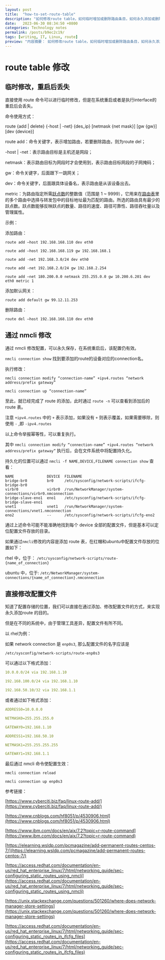 ```yaml
---
layout: post
title:  "how-to-set-route-table"
description: "如何修改route table，如何临时增加或删除路由条目，如何永久添加或删除路由条目"
date:   2023-06-30 08:34:50 +0800
categories: Technology notes
permalink: /posts/b9ec2c19/
tags: [writing, IT, Linux, route]
preview: "内容摘要： 如何修改route table，如何临时增加或删除路由条目，如何永久添加或删除路由条目。主要涉及route命令、nmcli命令、相关配置文件持久化位置等"
---
```



# route table 修改

## 临时修改，重启后丢失

直接使用 route 命令可以进行临时修改，但是在系统重启或者是执行interface的重启后会丢失。

命令使用方式：

route {add | delete} {-host | -net} {des_ip} [netmask {net mask}] [gw {gw}] [dev {device}]

route add：命令关键字，表示增加路由，若要删除路由，则为route del；

-host | -net：表示路由目标是主机还是网段；

netmask：表示路由目标为网段时才会使用到，表示路由目标网段的子网掩码；

gw：命令关键字，后面跟下一跳网关；

dev：命令关键字，后面跟具体设备名，表示路由是从该设备出去。

metric：为路由指定所需[跃点数](http://baike.baidu.com/view/1781753.htm)的整数值（范围是 1 ~ 9999），它用来在[路由表](http://baike.baidu.com/view/149989.htm)里的多个路由中选择与转发包中的目标地址最为匹配的路由。所选的路由具有最少的跃点数。跃点数能够反映跃点的数量、路径的速度、路径可靠性、路径吞吐量以及管理属性。

示例：

添加路由：

`route add –host 192.168.168.110 dev eth0`

`route add –host 192.168.168.119 gw 192.168.168.1`

`route add -net 192.168.3.0/24 dev eth0`

`route add -net 192.168.2.0/24 gw 192.168.2.254`

`route add –net 180.200.0.0 netmask 255.255.0.0 gw 10.200.6.201 dev eth0 metric 1`

添加默认网关：

`route add default gw 99.12.11.253`

删除路由：

`route del –host 192.168.168.110 dev eth0`

## 通过 nmcli 修改

通过 nmcli 修改配置，可以永久保存，在系统重启后，该配置仍有效。

`nmcli connection show` 找到要添加的route的设备对应的connection名。

执行修改：

`nmcli connection modify “connection-name” +ipv4.routes “network address/prefix gateway”`

`nmcli connection up “connection-name”`

至此，就已经完成了 route 的添加，此时通过 `route -n` 可以查看到添加后的route 表。

注意 `+ipv4.routes` 中的 `+` 表示添加，如果没有 `+` 则表示覆盖，如果需要移除，则使用 `-` ,即 `-ipv4.routes`

以上命令举报幂等性，可以重复执行。

其中 `nmcli connection modify “connection-name” +ipv4.routes “network address/prefix gateway”` 执行后，会在文件系统中将配置持久化。

持久化的位置可以通过 `nmcli -f NAME,DEVICE,FILENAME connection show` 查看：

```
NAME               DEVICE  FILENAME
bridge-br0         br0     /etc/sysconfig/network-scripts/ifcfg-bridge-br0
virbr0             virbr0  /run/NetworkManager/system-connections/virbr0.nmconnection
bridge-slave-eno1  eno1    /etc/sysconfig/network-scripts/ifcfg-bridge-slave-eno1
vnet1              vnet1   /run/NetworkManager/system-connections/vnet1.nmconnection
eno2               --      /etc/sysconfig/network-scripts/ifcfg-eno2
```

通过上述命令可能不能准确地找到每个 device 全部的配置文件，但是基本可以定位配置文件存放的目录。

如果通过`nmcli`修改的内容是添加 route 表，在红帽和ubuntu中配置文件存放的位置如下：

rhel 中，位于： `/etc/sysconfig/network-scripts/route-{name_of_connection}`

ubuntu 中，位于: `/etc/NetworkManager/system-connections/{name_of_connection}.nmconnection`

## 直接修改配置文件

知道了配置存储的位置，我们可以直接在通过添加、修改配置文件的方式，来实现永久添加route 的目的。

但是在不同的系统中，由于管理工具差异，配置文件有所不同。

以 rhel为例：

如果 network connection 是 `enp0s3`, 那么配置文件的名字应该是

`/etc/sysconfig/network-scripts/route-enp0s3`

可以通过以下格式添加：

```yaml
10.0.0.0/24 via 192.168.1.10

192.168.100.0/24 via 192.168.1.10

192.168.50.10/32 via 192.168.1.1
```

或者通过如下格式添加：

```yaml
ADDRESS0=10.0.0.0

NETMASK0=255.255.255.0

GATEWAY0=192.168.1.10

ADDRESS1=192.168.50.10

NETMASK1=255.255.255.255

GATEWAY1=192.168.1.1
```

最后通过 nmcli 命令使配置生效：

`nmcli connection reload`

`nmcli connection up enp0s3`

参考链接：

[https://www.cyberciti.biz/faq/linux-route-add/](https://www.cyberciti.biz/faq/linux-route-add/)

[https://www.cnblogs.com/hf8051/p/4530906.html](https://www.cnblogs.com/hf8051/p/4530906.html)

[https://www.ibm.com/docs/en/aix/7.2?topic=r-route-command](https://www.ibm.com/docs/en/aix/7.2?topic=r-route-command)

[https://elearning.wsldp.com/pcmagazine/add-permanent-routes-centos-7/](https://elearning.wsldp.com/pcmagazine/add-permanent-routes-centos-7/)

[https://access.redhat.com/documentation/en-us/red_hat_enterprise_linux/7/html/networking_guide/sec-configuring_static_routes_using_nmcli](https://access.redhat.com/documentation/en-us/red_hat_enterprise_linux/7/html/networking_guide/sec-configuring_static_routes_using_nmcli)

[https://unix.stackexchange.com/questions/501260/where-does-network-manager-store-settings](https://unix.stackexchange.com/questions/501260/where-does-network-manager-store-settings)

[https://access.redhat.com/documentation/en-us/red_hat_enterprise_linux/7/html/networking_guide/sec-configuring_static_routes_in_ifcfg_files](https://access.redhat.com/documentation/en-us/red_hat_enterprise_linux/7/html/networking_guide/sec-configuring_static_routes_in_ifcfg_files)
